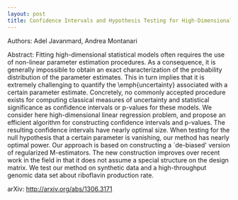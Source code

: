 ```yaml
---
layout: post
title: Confidence Intervals and Hypothesis Testing for High-Dimensional Regression
---
```


Authors: Adel Javanmard, Andrea Montanari

Abstract: Fitting high-dimensional statistical models often requires the use of non-linear parameter estimation procedures. As a consequence, it is generally impossible to obtain an exact characterization of the probability distribution of the parameter estimates. This in turn implies that it is extremely challenging to quantify the \emph{uncertainty} associated with a certain parameter estimate. Concretely, no commonly accepted procedure exists for computing classical measures of uncertainty and statistical significance as confidence intervals or p-values for these models. 
We consider here high-dimensional linear regression problem, and propose an efficient algorithm for constructing confidence intervals and p-values. The resulting confidence intervals have nearly optimal size. When testing for the null hypothesis that a certain parameter is vanishing, our method has nearly optimal power. 
Our approach is based on constructing a `de-biased' version of regularized M-estimators. The new construction improves over recent work in the field in that it does not assume a special structure on the design matrix. We test our method on synthetic data and a high-throughput genomic data set about riboflavin production rate.

arXiv: http://arxiv.org/abs/1306.3171
